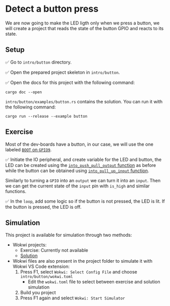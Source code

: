 # Detect a button press

We are now going to make the LED ligth only when we press a button, we will create a
project that reads the state of the button GPIO and reacts to its state.


## Setup

✅ Go to `intro/button` directory.

✅ Open the prepared project skeleton in `intro/button`.

✅ Open the docs for this project with the following command:

```
cargo doc --open
```

`intro/button/examples/button.rs` contains the solution. You can run it with the following command:

```shell
cargo run --release --example button
```

## Exercise

Most of the dev-boards have a button, in our case, we will use the one labeled [`BOOT` on `GPIO9`].


✅ Initiate the IO peripheral, and create variable for the LED and button, the LED can be created using the
[`into_push_pull_output` function][into-push-pull-output] as before while the button can be obtained using
[`into_pull_up_input` function][into-pull-up-input].

Similarly to turning a `GPIO` into an `output` we can turn it into an `input`. Then we can get the current state of the `input` pin with `is_high` and similar functions.

✅ In the `loop`, add some logic so if the button is not pressed, the LED is lit. If the button is pressed, the LED is off.

[`BOOT` on `GPIO9`]: https://github.com/esp-rs/esp-rust-board#ios
[into-pull-up-input]: https://docs.esp-rs.org/esp-hal/esp-hal/0.16.1/esp32c3/esp_hal/gpio/struct.GpioPin.html#method.into_pull_up_input
[into-push-pull-output]: https://docs.esp-rs.org/esp-hal/esp-hal/0.16.1/esp32c3/esp_hal/gpio/struct.GpioPin.html#method.into_push_pull_output

## Simulation

This project is available for simulation through two methods:
- Wokwi projects:
  - Exercise: Currently not available
  - [Solution](https://wokwi.com/projects/382725583123606529?build-cache=disable)
- Wokwi files are also present in the project folder to simulate it with Wokwi VS Code extension:
   1. Press F1, select `Wokwi: Select Config File` and choose `intro/button/wokwi.toml`
      - Edit the `wokwi.toml` file to select between exercise and solution simulation
   2. Build you project
   3. Press F1 again and select `Wokwi: Start Simulator`
